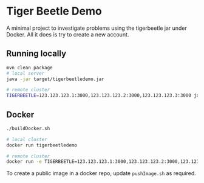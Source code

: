 Tiger Beetle Demo
=================

A minimal project to investigate problems using the tigerbeetle jar under Docker. All it does 
is try to create a new account.

## Running locally 

```bash
mvn clean package 
# local server
java -jar target/tigerbeetledemo.jar 

# remote cluster 
TIGERBEETLE=123.123.123.1:3000,123.123.123.2:3000,123.123.123.3:3000 java -jar target/tigerbeetledemo.jar 
```

## Docker 
```bash
./buildDocker.sh

# local cluster 
docker run tigerbeetledemo 

# remote cluster
docker run -e TIGERBEETLE=123.123.123.1:3000,123.123.123.2:3000,123.123.123.3:3000 tigerbeetledemo 
```

To create a public image in a docker repo, update `pushImage.sh` as required.